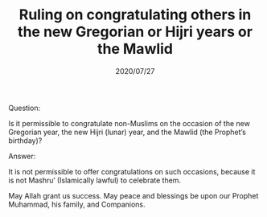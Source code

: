 ﻿---
layout: post
title: "Ruling on congratulating others in the new Gregorian or Hijri years or the Mawlid"
publisher: "alsalafiyyah@icloud.com"
source: "Fatawa Al-Lajnah Ad-Daimah no. 19991-1"
category: [mawlids]
hijri: Dhu al-Hijjah 6, 1441 AH
date: 2020/07/27
shaykhs: 
 - Shaykh Abdullah ibn Ghudayyan
 - Shaykh Salih Fawzan
 - Shaykh Abdul-Aziz Aal al-Shaykh
 - Shaykh Bakr Abu Zayd
---

Question: 

Is it permissible to congratulate non-Muslims on the occasion of the new Gregorian year, the new Hijri (lunar) year, and the Mawlid (the Prophet’s birthday)?
 
Answer:

It is not permissible to offer congratulations on such occasions, because it is not Mashru‘ (Islamically lawful) to celebrate them.

May Allah grant us success. May peace and blessings be upon our Prophet Muhammad, his family, and Companions.
